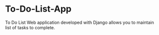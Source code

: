 # To-Do-List-App
To Do List Web application developed with Django allows you to maintain list of tasks to complete.
